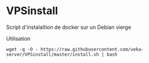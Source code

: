 VPSinstall
==========

Script d'instalaltion de docker sur un Debian vierge

Utilisation
```
wget -q -O - https://raw.githubusercontent.com/veka-server/VPSinstall/master/install.sh | bash
```
